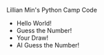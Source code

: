 Lillian Min's Python Camp Code

* Hello World!
* Guess the Number!
* Your Draw!
* AI Guess the Number!
